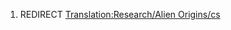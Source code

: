 1.  REDIRECT [Translation:Research/Alien
    Origins/cs](Translation:Research/Alien_Origins/cs "wikilink")